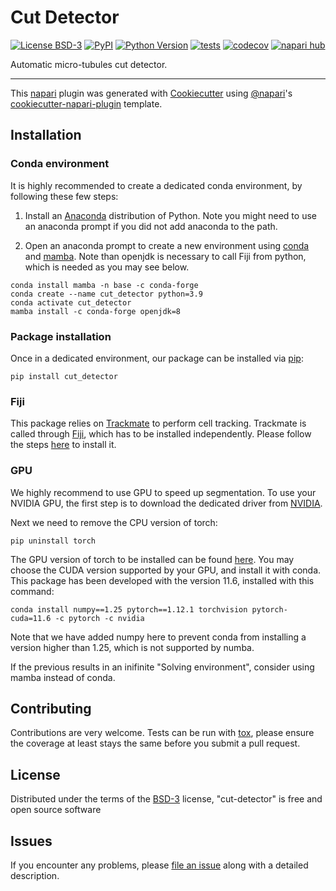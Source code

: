 # Cut Detector

[![License BSD-3](https://img.shields.io/pypi/l/cut-detector.svg?color=green)](https://github.com/15bonte/cut-detector/raw/main/LICENSE)
[![PyPI](https://img.shields.io/pypi/v/cut-detector.svg?color=green)](https://pypi.org/project/cut-detector)
[![Python Version](https://img.shields.io/pypi/pyversions/cut-detector.svg?color=green)](https://python.org)
[![tests](https://github.com/15bonte/cut-detector/workflows/tests/badge.svg)](https://github.com/15bonte/cut-detector/actions)
[![codecov](https://codecov.io/gh/15bonte/cut-detector/branch/main/graph/badge.svg)](https://codecov.io/gh/15bonte/cut-detector)
[![napari hub](https://img.shields.io/endpoint?url=https://api.napari-hub.org/shields/cut-detector)](https://napari-hub.org/plugins/cut-detector)

Automatic micro-tubules cut detector.

---

This [napari] plugin was generated with [Cookiecutter] using [@napari]'s [cookiecutter-napari-plugin] template.

<!--
Don't miss the full getting started guide to set up your new package:
https://github.com/napari/cookiecutter-napari-plugin#getting-started

and review the napari docs for plugin developers:
https://napari.org/stable/plugins/index.html
-->

## Installation

### Conda environment

It is highly recommended to create a dedicated conda environment, by following these few steps:

1. Install an [Anaconda] distribution of Python. Note you might need to use an anaconda prompt if you did not add anaconda to the path.

2. Open an anaconda prompt to create a new environment using [conda] and [mamba]. Note than openjdk is necessary to call Fiji from python, which is needed as you may see below.

```
conda install mamba -n base -c conda-forge
conda create --name cut_detector python=3.9
conda activate cut_detector
mamba install -c conda-forge openjdk=8
```

### Package installation

Once in a dedicated environment, our package can be installed via [pip]:

```
pip install cut_detector
```

### Fiji

This package relies on [Trackmate] to perform cell tracking. Trackmate is called through [Fiji], which has to be installed independently. Please follow the steps [here](https://imagej.net/software/fiji/downloads) to install it.

### GPU

We highly recommend to use GPU to speed up segmentation. To use your NVIDIA GPU, the first step is to download the dedicated driver from [NVIDIA].

Next we need to remove the CPU version of torch:

```
pip uninstall torch
```

The GPU version of torch to be installed can be found [here](https://pytorch.org/get-started/locally/). You may choose the CUDA version supported by your GPU, and install it with conda. This package has been developed with the version 11.6, installed with this command:

```
conda install numpy==1.25 pytorch==1.12.1 torchvision pytorch-cuda=11.6 -c pytorch -c nvidia
```

Note that we have added numpy here to prevent conda from installing a version higher than 1.25, which is not supported by numba.

If the previous results in an inifinite "Solving environment", consider using mamba instead of conda.

## Contributing

Contributions are very welcome. Tests can be run with [tox], please ensure
the coverage at least stays the same before you submit a pull request.

## License

Distributed under the terms of the [BSD-3] license,
"cut-detector" is free and open source software

## Issues

If you encounter any problems, please [file an issue] along with a detailed description.

[napari]: https://github.com/napari/napari
[Cookiecutter]: https://github.com/audreyr/cookiecutter
[@napari]: https://github.com/napari
[MIT]: http://opensource.org/licenses/MIT
[BSD-3]: http://opensource.org/licenses/BSD-3-Clause
[GNU GPL v3.0]: http://www.gnu.org/licenses/gpl-3.0.txt
[GNU LGPL v3.0]: http://www.gnu.org/licenses/lgpl-3.0.txt
[Apache Software License 2.0]: http://www.apache.org/licenses/LICENSE-2.0
[Mozilla Public License 2.0]: https://www.mozilla.org/media/MPL/2.0/index.txt
[cookiecutter-napari-plugin]: https://github.com/napari/cookiecutter-napari-plugin
[file an issue]: https://github.com/15bonte/cut-detector/issues
[napari]: https://github.com/napari/napari
[tox]: https://tox.readthedocs.io/en/latest/
[pip]: https://pypi.org/project/pip/
[PyPI]: https://pypi.org/
[Anaconda]: https://www.anaconda.com/products/distribution
[Trackmate]: https://imagej.net/plugins/trackmate/
[Fiji]: https://imagej.net/software/fiji/
[NVIDIA]: https://www.nvidia.com/Download/index.aspx?lang=en-us
[mamba]: https://mamba.readthedocs.io/en/latest/
[conda]: https://docs.conda.io/en/latest/
